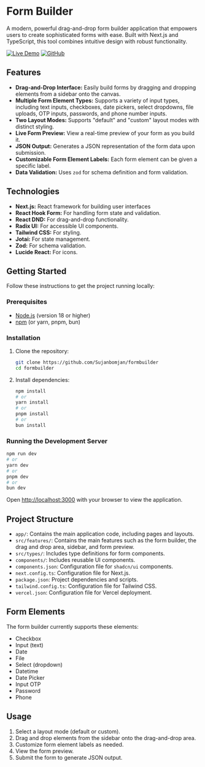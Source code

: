# Form Builder

A modern, powerful drag-and-drop form builder application that empowers users to create sophisticated forms with ease. Built with Next.js and TypeScript, this tool combines intuitive design with robust functionality.

[![Live Demo](https://img.shields.io/badge/Live-Demo-brightgreen)](https://formbuilder-1qdk.vercel.app/)
[![GitHub](https://img.shields.io/badge/GitHub-Repo-blue)](https://github.com/Sujanbomjan/formbuilder)


## Features

*   **Drag-and-Drop Interface:** Easily build forms by dragging and dropping elements from a sidebar onto the canvas.
*   **Multiple Form Element Types:** Supports a variety of input types, including text inputs, checkboxes, date pickers, select dropdowns, file uploads, OTP inputs, passwords, and phone number inputs.
*   **Two Layout Modes:** Supports "default" and "custom" layout modes with distinct styling.
*   **Live Form Preview:**  View a real-time preview of your form as you build it.
*   **JSON Output:** Generates a JSON representation of the form data upon submission.
*   **Customizable Form Element Labels:** Each form element can be given a specific label.
*   **Data Validation:** Uses `zod` for schema definition and form validation.

## Technologies

*   **Next.js:** React framework for building user interfaces
*   **React Hook Form:** For handling form state and validation.
*   **React DND:** For drag-and-drop functionality.
*   **Radix UI:** For accessible UI components.
*   **Tailwind CSS:** For styling.
*   **Jotai:** For state management.
*   **Zod:**  For schema validation.
*   **Lucide React:** For icons.

## Getting Started

Follow these instructions to get the project running locally:

### Prerequisites

*   [Node.js](https://nodejs.org/) (version 18 or higher)
*   [npm](https://www.npmjs.com/) (or yarn, pnpm, bun)

### Installation

1.  Clone the repository:

    ```bash
    git clone https://github.com/Sujanbomjan/formbuilder
    cd formbuilder
    ```
2.  Install dependencies:

    ```bash
    npm install
    # or
    yarn install
    # or
    pnpm install
    # or
    bun install
    ```

### Running the Development Server

   ```bash
   npm run dev
   # or
   yarn dev
   # or
   pnpm dev
   # or
   bun dev
   ```

Open [http://localhost:3000](http://localhost:3000) with your browser to view the application.

## Project Structure

*   `app/`: Contains the main application code, including pages and layouts.
*   `src/features/`: Contains the main features such as the form builder, the drag and drop area, sidebar, and form preview.
*   `src/types/`: Includes type definitions for form components.
*   `components/`: Includes reusable UI components.
*   `components.json`: Configuration file for `shadcn/ui` components.
*   `next.config.ts`: Configuration file for Next.js.
*   `package.json`: Project dependencies and scripts.
*   `tailwind.config.ts`: Configuration file for Tailwind CSS.
*   `vercel.json`: Configuration file for Vercel deployment.

##  Form Elements

The form builder currently supports these elements:

*   Checkbox
*   Input (text)
*   Date
*   File
*   Select (dropdown)
*   Datetime
*   Date Picker
*   Input OTP
*   Password
*    Phone

## Usage

1.  Select a layout mode (default or custom).
2.  Drag and drop elements from the sidebar onto the drag-and-drop area.
3.  Customize form element labels as needed.
4.  View the form preview.
5.  Submit the form to generate JSON output.

